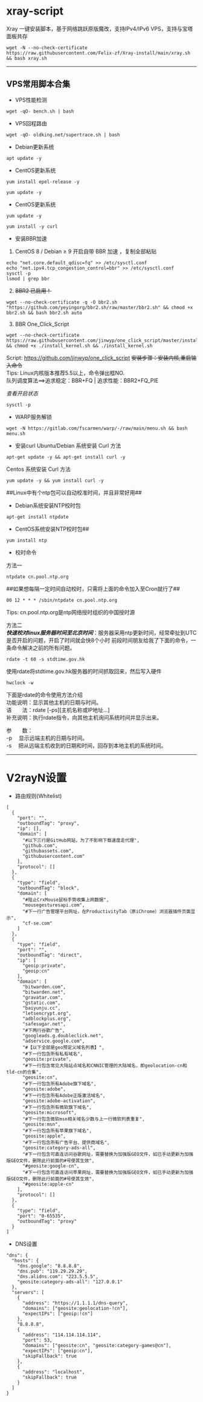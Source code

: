 # xray-script

Xray 一键安装脚本，基于网络跳跃原版魔改，支持IPv4/IPv6 VPS，支持与宝塔面板共存

```shell
wget -N --no-check-certificate https://raw.githubusercontent.com/Felix-zf/Xray-install/main/xray.sh && bash xray.sh
```

---

## VPS常用脚本合集  

- VPS性能检测
```
wget -qO- bench.sh | bash
```
- VPS回程路由
```
wget -qO- oldking.net/supertrace.sh | bash
```
- Debian更新系统
```
apt update -y
```
- CentOS更新系统
```
yum install epel-release -y
```
```
yum update -y
```
- CentOS更新系统
```
yum update -y
```
```
yum install -y curl
```
- 安装BBR加速  
1. CentOS 8 / Debian ≥ 9 开启自带 BBR 加速 ，复制全部粘贴
```
echo "net.core.default_qdisc=fq" >> /etc/sysctl.conf
echo "net.ipv4.tcp_congestion_control=bbr" >> /etc/sysctl.conf
sysctl -p
lsmod | grep bbr
```
2. ~~BBR2 已启用！~~
```
wget --no-check-certificate -q -O bbr2.sh "https://github.com/yeyingorg/bbr2.sh/raw/master/bbr2.sh" && chmod +x bbr2.sh && bash bbr2.sh auto
```
3. BBR One_Click_Script
```
wget --no-check-certificate https://raw.githubusercontent.com/jinwyp/one_click_script/master/install_kernel.sh && chmod +x ./install_kernel.sh && ./install_kernel.sh
```
Script: https://github.com/jinwyp/one_click_script ~~安装步骤：安装内核,重启输入命令~~  
Tips: Linux内核版本推荐5.5以上，命令弹出框NO.  
队列调度算法==>追求稳定：BBR+FQ  |  追求性能：BBR2+FQ_PIE

*查看开启状态*
```
sysctl -p
```
- WARP服务解锁
```
wget -N https://gitlab.com/fscarmen/warp/-/raw/main/menu.sh && bash menu.sh
```
- 安装curl
Ubuntu/Debian 系统安装 Curl 方法
```
apt-get update -y && apt-get install curl -y
```
Centos 系统安装 Curl 方法
```
yum update -y && yum install curl -y
```
##Linux中有个ntp包可以自动校准时间，并且非常好用##
- Debian系统安装NTP校时包
```
apt-get install ntpdate
```
- CentOS系统安装NTP校时包##
```
yum install ntp
```
- 校时命令

方法一
```
ntpdate cn.pool.ntp.org
```
##如果想每隔一定时间自动校时，只需将上面的命令加入至Cron就行了##
```
00 12 * * * /sbin/ntpdate cn.pool.ntp.org
```
Tips: cn.pool.ntp.org是ntp网络授时组织的中国授时源  

方法二    
***快速校对linux服务器时间至北京时间***：服务器采用ntp更新时间，经常牵扯到UTC是否开启的问题，开启了时间就会快8个小时 前段时间朋友给我了下面的命令，一条命令解决之前的所有问题。
```
rdate -t 60 -s stdtime.gov.hk
```
使用rdate将stdtime.gov.hk服务器的时间抓取回来，然后写入硬件
```
hwclock -w
```
下面是rdate的命令使用方法介绍    
功能说明：显示其他主机的日期与时间。    
语　　法：rdate [-ps][主机名称或IP地址…]    
补充说明：执行rdate指令，向其他主机询问系统时间并显示出来。  

参　　数：    
-p 　显示远端主机的日期与时间。    
-s 　把从远端主机收到的日期和时间，回存到本地主机的系统时间。

---

# V2rayN设置 
- 路由规则(Whitelist)
```
[
  {
    "port": "",
    "outboundTag": "proxy",
    "ip": [],
    "domain": [
      "#以下三行是GitHub网站，为了不影响下载速度走代理",
      "github.com",
      "githubassets.com",
      "githubusercontent.com"
    ],
    "protocol": []
  },
  {
    "type": "field",
    "outboundTag": "block",
    "domain": [
      "#阻止CrxMouse鼠标手势收集上网数据",
      "mousegesturesapi.com",
      "#下一行广告管理平台网址，在ProductivityTab（原iChrome）浏览器插件页面显示",
      "cf-se.com"
    ]
  },
  {
    "type": "field",
    "port": "",
    "outboundTag": "direct",
    "ip": [
      "geoip:private",
      "geoip:cn"
    ],
    "domain": [
      "bitwarden.com",
      "bitwarden.net",
      "gravatar.com",
      "gstatic.com",
      "baiyunju.cc",
      "letsencrypt.org",
      "adblockplus.org",
      "safesugar.net",
      "#下两行谷歌广告",
      "googleads.g.doubleclick.net",
      "adservice.google.com",
      "#【以下全部是geo预定义域名列表】",
      "#下一行包含所有私有域名",
      "geosite:private",
      "#下一行包含常见大陆站点域名和CNNIC管理的大陆域名，即geolocation-cn和tld-cn的合集",
      "geosite:cn",
      "#下一行包含所有Adobe旗下域名",
      "geosite:adobe",
      "#下一行包含所有Adobe正版激活域名",
      "geosite:adobe-activation",
      "#下一行包含所有微软旗下域名",
      "geosite:microsoft",
      "#下一行包含微软msn相关域名少数与上一行微软列表重复",
      "geosite:msn",
      "#下一行包含所有苹果旗下域名",
      "geosite:apple",
      "#下一行包含所有广告平台、提供商域名",
      "geosite:category-ads-all",
      "#下一行包含可直连访问谷歌网址，需要替换为加强版GEO文件，如已手动更新为加强版GEO文件，删除此行前面的#号使其生效",
      "#geosite:google-cn",
      "#下一行包含可直连访问苹果网址，需要替换为加强版GEO文件，如已手动更新为加强版GEO文件，删除此行前面的#号使其生效",
      "#geosite:apple-cn"
    ],
    "protocol": []
  },
  {
    "type": "field",
    "port": "0-65535",
    "outboundTag": "proxy"
  }
]
```

- DNS设置
```
"dns": {
  "hosts": {
    "dns.google": "8.8.8.8",
    "dns.pub": "119.29.29.29",
    "dns.alidns.com": "223.5.5.5",
    "geosite:category-ads-all": "127.0.0.1"
  },
  "servers": [
    {
      "address": "https://1.1.1.1/dns-query",
      "domains": ["geosite:geolocation-!cn"],
      "expectIPs": ["geoip:!cn"]
    },
    "8.8.8.8",
    {
      "address": "114.114.114.114",
      "port": 53,
      "domains": ["geosite:cn", "geosite:category-games@cn"],
      "expectIPs": ["geoip:cn"],
      "skipFallback": true
    },
    {
      "address": "localhost",
      "skipFallback": true
    }
  ]
}
```

